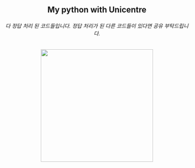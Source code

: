 <h2 align="center"<i>My python with Unicentre</i></h2>

<h6 align="center">다 정답 처리 된 코드들입니다.
  정답 처리가 된 다른 코드들이 있다면 공유 부탁드립니다.</h6>

<p align="center">
  <img src="https://i.pinimg.com/736x/fa/50/eb/fa50eb650bba3d00035879d79ee700de.jpg" width="300">
</p>
